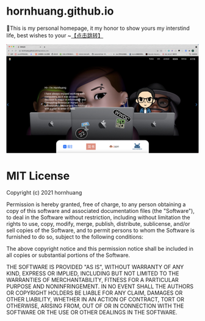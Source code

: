 # hornhuang.github.io 
🚀This is my personal homepage, it my honor to show yours my interstind life, best wishes to your ~[【点击跳转】](https://hornhuang.github.io/#/)

<a href="https://hornhuang.github.io/#/">
<img src="https://github.com/hornhuang/hornhuang.github.io/blob/master/readme_res/images/indexpage.png" alt="首页展示 · 点击跳转">
</a>

# MIT License

Copyright (c) 2021 hornhuang

Permission is hereby granted, free of charge, to any person obtaining a copy
of this software and associated documentation files (the "Software"), to deal
in the Software without restriction, including without limitation the rights
to use, copy, modify, merge, publish, distribute, sublicense, and/or sell
copies of the Software, and to permit persons to whom the Software is
furnished to do so, subject to the following conditions:

The above copyright notice and this permission notice shall be included in all
copies or substantial portions of the Software.

THE SOFTWARE IS PROVIDED "AS IS", WITHOUT WARRANTY OF ANY KIND, EXPRESS OR
IMPLIED, INCLUDING BUT NOT LIMITED TO THE WARRANTIES OF MERCHANTABILITY,
FITNESS FOR A PARTICULAR PURPOSE AND NONINFRINGEMENT. IN NO EVENT SHALL THE
AUTHORS OR COPYRIGHT HOLDERS BE LIABLE FOR ANY CLAIM, DAMAGES OR OTHER
LIABILITY, WHETHER IN AN ACTION OF CONTRACT, TORT OR OTHERWISE, ARISING FROM,
OUT OF OR IN CONNECTION WITH THE SOFTWARE OR THE USE OR OTHER DEALINGS IN THE
SOFTWARE.
